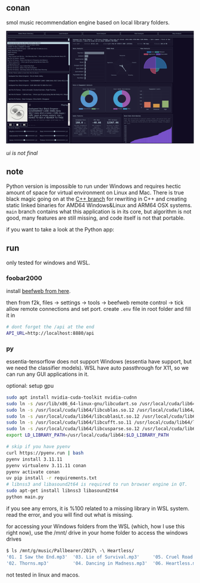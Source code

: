 ## conan
smol music recommendation engine based on local library folders.


![alt text](./static/ui.png)

*ui is not final*

## note

Python version is impossible to run under Windows and requires hectic amount of space for virtual environment on Linux and Mac. There is true black magic going on at the [C++ branch](https://github.com/caner-cetin/conan/tree/cpp ) for rewriting in C++ and creating static linked binaries for AMD64 Windows&Linux and ARM64 OSX systems. `main` branch contains what this application is in its core, but algorithm is not good, many features are still missing, and code itself is not that portable.

if you want to take a look at the Python app:

## run
only tested for windows and WSL.

### foobar2000
install [beefweb from here](https://github.com/hyperblast/beefweb/releases/tag/v0.8). 

then from f2k, files -> settings -> tools -> beefweb remote control -> tick allow remote connections and set port. create `.env` file in root folder and fill it in
```bash
# dont forget the /api at the end
API_URL=http://localhost:8880/api
```
### py
essentia-tensorflow does not support Windows (essentia have support, but we need the classifier models). WSL have auto passthrough for X11, so we can run any GUI applications in it.

optional: setup gpu
```bash
sudo apt install nvidia-cuda-toolkit nvidia-cudnn
sudo ln -s /usr/lib/x86_64-linux-gnu/libcudart.so /usr/local/cuda/lib64/libcudart.so.11.0
sudo ln -s /usr/local/cuda/lib64/libcublas.so.12 /usr/local/cuda/lib64/libcublas.so.11
sudo ln -s /usr/local/cuda/lib64/libcublasLt.so.12 /usr/local/cuda/lib64/libcublasLt.so.11
sudo ln -s /usr/local/cuda/lib64/libcufft.so.11 /usr/local/cuda/lib64/libcufft.so.10
sudo ln -s /usr/local/cuda/lib64/libcusparse.so.12 /usr/local/cuda/lib64/libcusparse.so.11
export LD_LIBRARY_PATH=/usr/local/cuda/lib64:$LD_LIBRARY_PATH
```

```bash
# skip if you have pyenv
curl https://pyenv.run | bash
pyenv install 3.11.11
pyenv virtualenv 3.11.11 conan
pyenv activate conan
uv pip install -r requirements.txt
# libnss3 and libasound2t64 is required to run browser engine in QT.
sudo apt-get install libnss3 libasound2t64
python main.py
```
if you see any errors, it is %100 related to a missing library in WSL system. read the error, and you will find out what is missing. 

for accessing your Windows folders from the WSL (which, how I use this right now), use the /mnt/ drive in your home folder to access the windows drives
```bash
$ ls /mnt/g/music/Pallbearer/2017\ -\ Heartless/
'01. I Saw the End.mp3'  '03. Lie of Survival.mp3'     '05. Cruel Road.mp3'  '07. A Plea for Understanding.mp3'   folder.jpg
'02. Thorns.mp3'         '04. Dancing in Madness.mp3'  '06. Heartless.mp3'    
```

not tested in linux and macos. 
